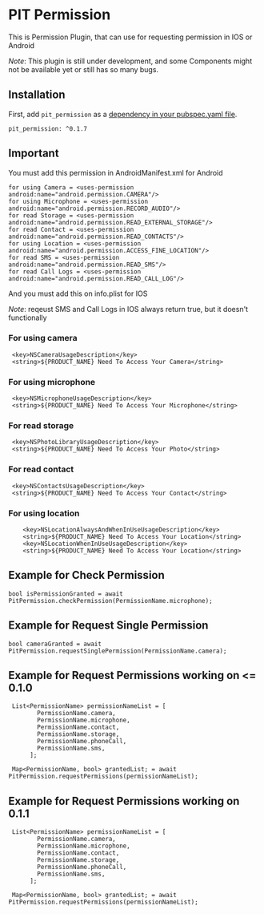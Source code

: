 # PIT Permission

This is Permission Plugin, that can use for requesting permission in IOS or Android

*Note*: This plugin is still under development, and some Components might not be available yet or still has so many bugs.

## Installation

First, add `pit_permission` as a [dependency in your pubspec.yaml file](https://flutter.io/platform-plugins/).

```
pit_permission: ^0.1.7
```

## Important

You must add this permission in AndroidManifest.xml for Android

```
for using Camera = <uses-permission android:name="android.permission.CAMERA"/>
for using Microphone = <uses-permission android:name="android.permission.RECORD_AUDIO"/>
for read Storage = <uses-permission android:name="android.permission.READ_EXTERNAL_STORAGE"/>
for read Contact = <uses-permission android:name="android.permission.READ_CONTACTS"/>
for using Location = <uses-permission android:name="android.permission.ACCESS_FINE_LOCATION"/>
for read SMS = <uses-permission android:name="android.permission.READ_SMS"/>
for read Call Logs = <uses-permission android:name="android.permission.READ_CALL_LOG"/>
```

And you must add this on info.plist for IOS

*Note*: reqeust SMS and Call Logs in IOS always return true, but it doesn't functionally

### For using camera
```
 <key>NSCameraUsageDescription</key>
 <string>${PRODUCT_NAME} Need To Access Your Camera</string>
```

### For using microphone
```
 <key>NSMicrophoneUsageDescription</key>
 <string>${PRODUCT_NAME} Need To Access Your Microphone</string>
```

### For read storage
```
 <key>NSPhotoLibraryUsageDescription</key>
 <string>${PRODUCT_NAME} Need To Access Your Photo</string>
```

### For read contact
```
 <key>NSContactsUsageDescription</key>
 <string>${PRODUCT_NAME} Need To Access Your Contact</string>
```

### For using location
```
    <key>NSLocationAlwaysAndWhenInUseUsageDescription</key>
    <string>${PRODUCT_NAME} Need To Access Your Location</string>
    <key>NSLocationWhenInUseUsageDescription</key>
    <string>${PRODUCT_NAME} Need To Access Your Location</string>
```

## Example for Check Permission
```
bool isPermissionGranted = await PitPermission.checkPermission(PermissionName.microphone);
```

## Example for Request Single Permission
```
bool cameraGranted = await PitPermission.requestSinglePermission(PermissionName.camera);
```

## Example for Request Permissions working on <= 0.1.0

```
 List<PermissionName> permissionNameList = [
        PermissionName.camera,
        PermissionName.microphone,
        PermissionName.contact,
        PermissionName.storage,
        PermissionName.phoneCall,
        PermissionName.sms,
      ];

 Map<PermissionName, bool> grantedList; = await PitPermission.requestPermissions(permissionNameList);
```

## Example for Request Permissions working on  0.1.1
```
 List<PermissionName> permissionNameList = [
        PermissionName.camera,
        PermissionName.microphone,
        PermissionName.contact,
        PermissionName.storage,
        PermissionName.phoneCall,
        PermissionName.sms,
      ];

 Map<PermissionName, bool> grantedList; = await PitPermission.requestPermissions(permissionNameList);
```